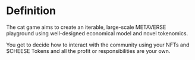 # Definition

The cat game aims to create an iterable, large-scale METAVERSE playground using well-designed economical model and novel tokenomics.

You get to decide how to interact with the community using your NFTs and $CHEESE Tokens and all the profit or responsibilities are your own.
